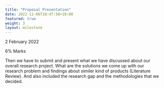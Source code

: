 ```yaml
---
title: "Proposal Presentation"
date: 2022-11-06T10:47:58+10:00
featured: true
weight: 3
layout: milestone
---
```


2 February 2022

6% Marks

Then we have to submit and present what we have discussed about our overall research project. What are the solutions we come up with our research problem and findings about similer kind of products (Literature Review). And also included the research gap and the methodologies that we decided.
